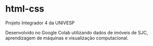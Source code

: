 # html-css
 Projeto Integrador 4 da UNIVESP
 
 Desenvolvido no Google Colab utilizando dados de imóveis de SJC, aprendizagem de máquinas e visualização computacional.

